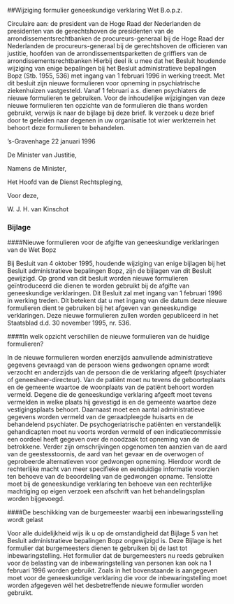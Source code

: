 <meta http-equiv='Content-Type' content='text/html; charset=utf-8' />

##Wijziging formulier geneeskundige verklaring Wet B.o.p.z.

Circulaire aan: de president van de Hoge Raad der Nederlanden de presidenten van de gerechtshoven de presidenten van de arrondissementsrechtbanken de procureurs-generaal bij de Hoge Raad der Nederlanden de procureurs-generaal bij de gerechtshoven de officieren van justitie, hoofden van de arrondissementsparketten de griffiers van de arrondissementsrechtbanken     Hierbij deel ik u mee dat het Besluit houdende wijziging van enige bepalingen bij het Besluit administratieve bepalingen Bopz (Stb. 1955, 536) met ingang van 1 februari 1996 in werking treedt. Met dit besluit zijn nieuwe formulieren voor opneming in psychiatrische ziekenhuizen vastgesteld. Vanaf 1 februari a.s. dienen psychiaters de nieuwe formulieren te gebruiken. Voor de inhoudelijke wijzigingen van deze nieuwe formulieren ten opzichte van de formulieren die thans worden gebruikt, verwijs ik naar de bijlage bij deze brief. Ik verzoek u deze brief door te geleiden naar degenen in uw organisatie tot wier werkterrein het behoort deze formulieren te behandelen.     

’s-Gravenhage 
22 januari 1996    

De 
Minister van Justitie, 

Namens de Minister,  

Het 
Hoofd van de Dienst Rechtspleging, 

Voor deze,  

W. J. H. van Kinschot     

### Bijlage  

####Nieuwe formulieren voor de afgifte van geneeskundige verklaringen van de Wet Bopz

Bij Besluit van 4 oktober 1995, houdende wijziging van enige bijlagen bij het Besluit administratieve bepalingen Bopz, zijn de bijlagen van dit Besluit gewijzigd. Op grond van dit besluit worden nieuwe formulieren geïntroduceerd die dienen te worden gebruikt bij de afgifte van geneeskundige verklaringen. Dit Besluit zal met ingang van 1 februari 1996 in werking treden. Dit betekent dat u met ingang van die datum deze nieuwe formulieren dient te gebruiken bij het afgeven van geneeskundige verklaringen. Deze nieuwe formulieren zullen worden gepubliceerd in het Staatsblad d.d. 30 november 1995, nr. 536.  

####In welk opzicht verschillen de nieuwe formulieren van de huidige formulieren?

In de nieuwe formulieren worden enerzijds aanvullende administratieve gegevens gevraagd van de persoon wiens gedwongen opname wordt verzocht en anderzijds van de persoon die de verklaring afgeeft (psychiater of geneesheer-directeur). Van de patiënt moet nu tevens de geboorteplaats en de gemeente waartoe de woonplaats van de patiënt behoort worden vermeld. Degene die de geneeskundige verklaring afgeeft moet tevens vermelden in welke plaats hij gevestigd is en de gemeente waartoe deze vestigingsplaats behoort. Daarnaast moet een aantal administratieve gegevens worden vermeld van de geraadpleegde huisarts en de behandelend psychiater. De psychogeriatrische patiënten en verstandelijk gehandicapten moet nu voorts worden vermeld of een indicatiecommissie een oordeel heeft gegeven over de noodzaak tot opneming van de betrokkene. Verder zijn omschrijvingen opgenomen ten aanzien van de aard van de geestesstoornis, de aard van het gevaar en de overwogen of geprobeerde alternatieven voor gedwongen opneming. Hierdoor wordt de rechterlijke macht van meer specifieke en eenduidige informatie voorzien ten behoeve van de beoordeling van de gedwongen opname. Tenslotte moet bij de geneeskundige verklaring ten behoeve van een rechterlijke machtiging op eigen verzoek een afschrift van het behandelingsplan worden bijgevoegd.  

####De beschikking van de burgemeester waarbij een inbewaringsstelling wordt gelast

Voor alle duidelijkheid wijs ik u op de omstandigheid dat Bijlage 5 van het Besluit administratieve bepalingen Bopz ongewijzigd is. Deze Bijlage is het formulier dat burgemeesters dienen te gebruiken bij de last tot inbewaringstelling. Het formulier dat de burgemeesters nu reeds gebruiken voor de belasting van de inbewaringstelling van personen kan ook na 1 februari 1996 worden gebruikt. Zoals in het bovenstaande is aangegeven moet voor de geneeskundige verklaring die voor de inbewaringstelling moet worden afgegeven wél het desbetreffende nieuwe formulier worden gebruikt.  

